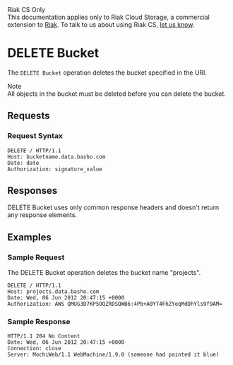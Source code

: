 <div class="info"><div class="title">Riak CS Only</div>This documentation applies only to Riak Cloud Storage, a commercial extension to <a href="http://wiki.basho.com/Riak.html">Riak</a>. To talk to us about using Riak CS, <a href="http://info.basho.com/Wiki_Contact_RiakCS.html" target="_blank">let us know</a>.</div>

# DELETE Bucket
The `DELETE Bucket` operation deletes the bucket specified in the URI.

<div class="note"><div clas="title">Note</div>All objects in the bucket must be deleted before you can delete the bucket.</div>

## Requests

### Request Syntax

```
DELETE / HTTP/1.1
Host: bucketname.data.basho.com
Date: date
Authorization: signature_value
```

## Responses

DELETE Bucket uses only common response headers and doesn't return any response elements.

## Examples

### Sample Request

The DELETE Bucket operation deletes the bucket name "projects".

```
DELETE / HTTP/1.1
Host: projects.data.basho.com
Date: Wed, 06 Jun 2012 20:47:15 +0000
Authorization: AWS QMUG3D7KP5OQZRDSQWB6:4Pb+A0YT4FhZYeqMdDhYls9f9AM=
```

### Sample Response

```
HTTP/1.1 204 No Content
Date: Wed, 06 Jun 2012 20:47:15 +0000
Connection: close
Server: MochiWeb/1.1 WebMachine/1.9.0 (someone had painted it blue)
```
